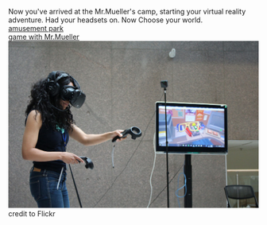 Now you've arrived at the Mr.Mueller's camp, starting your virtual reality adventure. Had your headsets on. Now Choose your world.  
[amusement park](park/park.md)    
[game with Mr.Mueller](game/game.md)  
![room](../picture/VR.jpg)  
credit to Flickr